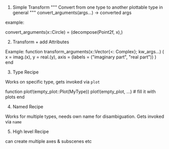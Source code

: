 1) Simple Transform
"""
Convert from one type to another plottable type in general
"""
convert_arguments(args...) -> converted args

example:

convert_arguments(x::Circle) = (decompose(Point2f, x),)

2) Transform + add Attributes


Example:
function transform_arguments(x::Vector{<: Complex}; kw_args...)
  (
    x = imag.(x),
    y = real.(y),
    axis = (labels = ("imaginary part", "real part"))
  )
end



3) Type Recipe

Works on specific type, gets invoked via `plot`

function plot!(empty_plot::Plot(MyType))
  plot!(empty_plot, ...) # fill it with plots
end

4) Named Recipe

Works for multiple types, needs own name for disambiguation.
Gets invoked via `name`

5) High level Recipe

can create multiple axes & subscenes etc
